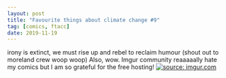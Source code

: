 ```yaml
---
layout: post
title: "Favourite things about climate change #9"
tag: [comics, ftacc]
date: 2019-11-19
---
```

<!-- #63 -->
irony is extinct, we must rise up and rebel to reclaim humour (shout out to moreland crew woop woop)
Also, wow. Imgur community reaaaaally hate my comics but I am so grateful for the free hosting!
[![](https://i.imgur.com/ijx5Xau.jpg "source: imgur.com")](https://i.imgur.com/ijx5Xau.jpg)
